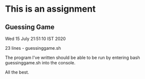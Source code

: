 # This is an assignment
## Guessing Game

Wed 15 July 21:51:10 IST 2020

23 lines - guessinggame.sh

The program I've written should be able to be run by entering bash guessinggame.sh into the console.

All the best.
